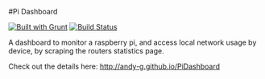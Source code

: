 #Pi Dashboard

[![Built with Grunt](https://cdn.gruntjs.com/builtwith.png)](http://gruntjs.com/)
[![Build Status](https://travis-ci.org/andy-g/PiDashboard.png)](https://travis-ci.org/andy-g/PiDashboard)

A dashboard to monitor a raspberry pi, and access local network usage by device, by scraping the routers statistics page.

Check out the details here: http://andy-g.github.io/PiDashboard
